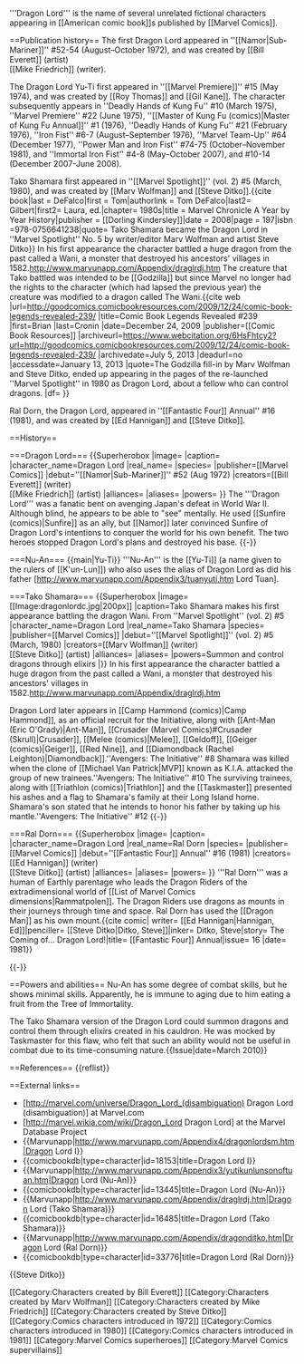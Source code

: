 '''Dragon Lord''' is the name of several unrelated fictional characters appearing in [[American comic book]]s published by [[Marvel Comics]].

==Publication history==
The first Dragon Lord appeared in ''[[Namor|Sub-Mariner]]'' #52-54 (August–October 1972), and was created by [[Bill Everett]] (artist)<br>[[Mike Friedrich]] (writer).

The Dragon Lord Yu-Ti first appeared in ''[[Marvel Premiere]]'' #15 (May 1974), and was created by [[Roy Thomas]] and [[Gil Kane]]. The character subsequently appears in ''Deadly Hands of Kung Fu'' #10 (March 1975), ''Marvel Premiere'' #22 (June 1975), ''[[Master of Kung Fu (comics)|Master of Kung Fu Annual]]'' #1 (1976), ''Deadly Hands of Kung Fu'' #21 (February 1976), ''Iron Fist'' #6-7 (August–September 1976), ''Marvel Team-Up'' #64 (December 1977), ''Power Man and Iron Fist'' #74-75 (October–November 1981), and ''Immortal Iron Fist'' #4-8 (May–October 2007), and #10-14 (December 2007-June 2008).

Tako Shamara first appeared in ''[[Marvel Spotlight]]'' (vol. 2) #5 (March, 1980), and was created by [[Marv Wolfman]] and [[Steve Ditko]].<ref>{{cite book|last = DeFalco|first = Tom|authorlink = Tom DeFalco|last2= Gilbert|first2= Laura, ed.|chapter= 1980s|title = Marvel Chronicle A Year by Year History|publisher = [[Dorling Kindersley]]|date = 2008|page = 197|isbn =978-0756641238|quote= Tako Shamara became the Dragon Lord in ''Marvel Spotlight'' No. 5 by writer/editor Marv Wolfman and artist Steve Ditko}}</ref> In his first appearance the character battled a huge dragon from the past called a Wani, a monster that destroyed his ancestors' villages in 1582.<ref>http://www.marvunapp.com/Appendix/draglrdj.htm</ref> The creature that Tako battled was intended to be [[Godzilla]] but since Marvel no longer had the rights to the character (which had lapsed the previous year) the creature was modified to a dragon called The Wani.<ref>{{cite web |url=http://goodcomics.comicbookresources.com/2009/12/24/comic-book-legends-revealed-239/ |title=Comic Book Legends Revealed #239 |first=Brian |last=Cronin |date=December 24, 2009 |publisher=[[Comic Book Resources]] |archiveurl=https://www.webcitation.org/6HsFhtcy2?url=http://goodcomics.comicbookresources.com/2009/12/24/comic-book-legends-revealed-239/ |archivedate=July 5, 2013 |deadurl=no |accessdate=January 13, 2013 |quote=The Godzilla fill-in by Marv Wolfman and Steve Ditko, ended up appearing in the pages of the re-launched ''Marvel Spotlight'' in 1980 as Dragon Lord, about a fellow who can control dragons. |df= }}</ref>

Ral Dorn, the Dragon Lord, appeared in ''[[Fantastic Four]] Annual'' #16 (1981), and was created by [[Ed Hannigan]] and [[Steve Ditko]].

==History==

===Dragon Lord===
{{Superherobox <!--Wikipedia:WikiProject Comics--> 
|image=
|caption=
|character_name=Dragon Lord
|real_name=
|species=
|publisher=[[Marvel Comics]]
|debut=''[[Namor|Sub-Mariner]]'' #52 (Aug 1972)
|creators=[[Bill Everett]] (writer)<br>[[Mike Friedrich]] (artist)
|alliances=
|aliases=
|powers=
}} 
The '''Dragon Lord''' was a fanatic bent on avenging Japan's defeat in World War II. Although blind, he appears to be able to "see" mentally. He used [[Sunfire (comics)|Sunfire]] as an ally, but [[Namor]] later convinced Sunfire of Dragon Lord's intentions to conquer the world for his own benefit.  The two heroes stopped Dragon Lord's plans and destroyed his base.
{{-}}

===Nu-An===
{{main|Yu-Ti}}
'''Nu-An''' is the [[Yu-Ti]] (a name given to the rulers of [[K'un-Lun]]) who also uses the alias of Dragon Lord as did his father [http://www.marvunapp.com/Appendix3/tuanyuti.htm Lord Tuan].

===Tako Shamara===
{{Superherobox <!--Wikipedia:WikiProject Comics--> 
|image=[[Image:dragonlordc.jpg|200px]]
|caption=Tako Shamara makes his first appearance battling the dragon Wani. From ''Marvel Spotlight'' (vol. 2) #5 
|character_name=Dragon Lord
|real_name=Tako Shamara
|species=
|publisher=[[Marvel Comics]]
|debut=''[[Marvel Spotlight]]'' (vol. 2) #5 (March, 1980)
|creators=[[Marv Wolfman]] (writer)<br>[[Steve Ditko]] (artist)
|alliances=
|aliases=
|powers=Summon and control dragons through elixirs 
|}}
In his first appearance the character battled a huge dragon from the past called a Wani, a monster that destroyed his ancestors' villages in 1582.<ref>http://www.marvunapp.com/Appendix/draglrdj.htm</ref> 

Dragon Lord later appears in [[Camp Hammond (comics)|Camp Hammond]], as an official recruit for the Initiative, along with [[Ant-Man (Eric O'Grady)|Ant-Man]], [[Crusader (Marvel Comics)#Crusader (Skrull)|Crusader]], [[Melee (comics)|Melee]], [[Geldoff]], [[Geiger (comics)|Geiger]], [[Red Nine]], and [[Diamondback (Rachel Leighton)|Diamondback]].<ref>''Avengers: The Initiative'' #8</ref> Shamara was killed when the clone of [[Michael Van Patrick|MVP]] known as K.I.A. attacked the group of new trainees.<ref>''Avengers: The Initiative'' #10</ref> The surviving trainees, along with [[Triathlon (comics)|Triathlon]] and the [[Taskmaster]] presented his ashes and a flag to Shamara's family at their Long Island home. Shamara's son stated that he intends to honor his father by taking up his mantle.<ref>''Avengers: The Initiative'' #12</ref>
{{-}}

===Ral Dorn===
{{Superherobox <!--Wikipedia:WikiProject Comics--> 
|image=
|caption=
|character_name=Dragon Lord
|real_name=Ral Dorn
|species=
|publisher=[[Marvel Comics]]
|debut=''[[Fantastic Four]] Annual'' #16 (1981)
|creators=[[Ed Hannigan]] (writer)<br>[[Steve Ditko]] (artist)
|alliances=
|aliases=
|powers=
}} 
'''Ral Dorn''' was a human of Earthly parentage who leads the Dragon Riders of the extradimensional world of [[List of Marvel Comics dimensions|Rammatpolen]]. The Dragon Riders use dragons as mounts in their journeys through time and space. Ral Dorn has used the [[Dragon Man]] as his own mount.<ref>{{cite comic| writer= [[Ed Hannigan|Hannigan, Ed]]|penciller= [[Steve Ditko|Ditko, Steve]]|inker= Ditko, Steve|story= The Coming of... Dragon Lord!|title= [[Fantastic Four]] Annual|issue= 16 |date= 1981}}</ref>

{{-}}

==Powers and abilities==
Nu-An has some degree of combat skills, but he shows minimal skills. Apparently, he is immune to aging due to him eating a fruit from the Tree of Immortality.

The Tako Shamara version of the Dragon Lord could summon dragons and control them through elixirs created in his cauldron. He was mocked by Taskmaster for this flaw, who felt that such an ability would not be useful in combat due to its time-consuming nature.{{Issue|date=March 2010}}

==References==
{{reflist}}

==External links==
* [http://marvel.com/universe/Dragon_Lord_(disambiguation) Dragon Lord (disambiguation)] at Marvel.com
* [http://marvel.wikia.com/wiki/Dragon_Lord Dragon Lord] at the Marvel Database Project
* {{Marvunapp|http://www.marvunapp.com/Appendix4/dragonlordsm.htm|Dragon Lord I}}
* {{comicbookdb|type=character|id=18153|title=Dragon Lord I}}
* {{Marvunapp|http://www.marvunapp.com/Appendix3/yutikunlunsonoftuan.htm|Dragon Lord (Nu-An)}}
* {{comicbookdb|type=character|id=13445|title=Dragon Lord (Nu-An)}}
* {{Marvunapp|http://www.marvunapp.com/Appendix/draglrdj.htm|Dragon Lord (Tako Shamara)}}
* {{comicbookdb|type=character|id=16485|title=Dragon Lord (Tako Shamara)}}
* {{Marvunapp|http://www.marvunapp.com/Appendix/dragonditko.htm|Dragon Lord (Ral Dorn)}}
* {{comicbookdb|type=character|id=33776|title=Dragon Lord (Ral Dorn)}}

{{Steve Ditko}}

[[Category:Characters created by Bill Everett]]
[[Category:Characters created by Marv Wolfman]]
[[Category:Characters created by Mike Friedrich]]
[[Category:Characters created by Steve Ditko]]
[[Category:Comics characters introduced in 1972]]
[[Category:Comics characters introduced in 1980]]
[[Category:Comics characters introduced in 1981]]
[[Category:Marvel Comics superheroes]]
[[Category:Marvel Comics supervillains]]